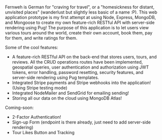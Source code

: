 Fernweh is German for "craving for travel", or a "homesickness for distant, unvisited places" (wanderlust but slightly less basic of a name :P). This web application prototype is my first attempt at using Node, Express, MongoDB, and Mongoose to create my own feature-rich RESTful API with server-side rendering using Pug! The purpose of this application is to let users view various tours around the world, create their own account, book them, pay for them, and write ratings for them.

Some of the cool features:
- A feature-rich RESTful API on the back-end that stores users, tours, and reviews. All the CRUD operations routes have been implemented, geospatial queries, user authentication and authorization using JWT tokens, error handling, password resetting, security features, and server-side rendering using Pug templates.
- Integrated Stripe payments and Stripe webhooks into the application! (Using Stripe testing mode)
- Integrated NodeMailer and SendGrid for emailing sending!
- Storing all our data on the cloud using MongoDB Atlas!

Coming-soon:
- 2-Factor Authentication!
- Sign-up Form (endpoint is there already, just need to add server-side rendering)
- Tour Likes Button and Tracking
